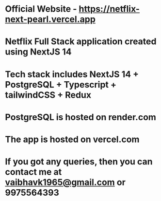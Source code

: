 # Official Website - https://netflix-next-pearl.vercel.app

# Netflix Full Stack application created using NextJS 14

# Tech stack includes NextJS 14 + PostgreSQL + Typescript + tailwindCSS + Redux
# PostgreSQL is hosted on render.com

# The app is hosted on vercel.com

# If you got any queries, then you can contact me at vaibhavk1965@gmail.com or 9975564393